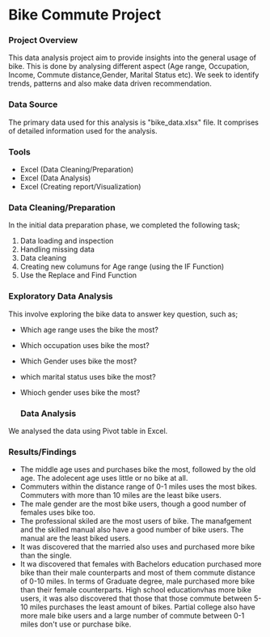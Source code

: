 # Bike Commute Project

### Project Overview

This data analysis project aim to provide insights into the general usage of bike. This is done by analysing different aspect (Age range, Occupation, Income, Commute distance,Gender, Marital Status etc). We seek to identify trends, patterns and also make data driven recommendation.

### Data Source

The primary data used for this analysis is "bike_data.xlsx" file. It comprises of detailed information used for the analysis.

### Tools 

- Excel (Data Cleaning/Preparation)
- Excel (Data Analysis)
- Excel (Creating report/Visualization)

### Data Cleaning/Preparation

In the initial data preparation phase, we completed the following task;
 1. Data loading and inspection
 2. Handling missing data
 3. Data cleaning
 4. Creating new columuns for Age range (using the IF Function)
 5. Use the Replace and Find Function

### Exploratory Data Analysis

This involve exploring the bike data to answer key question, such as;

- Which age range uses the bike the most?
- Which occupation uses bike the most?
- Which Gender uses bike the most?
- which marital status uses bike the most?
- Whioch gender uses bike the most?
  
  ### Data Analysis
We analysed the data using Pivot table in Excel.
  
   ### Results/Findings
- The middle age uses and purchases bike the most, followed by the old age. The adolecent age uses little or no bike at all.
- Commuters within the distance range of 0-1 miles uses the most bikes. Commuters with more than 10 miles are the least bike users.
- The male gender are the most bike users, though a good number of females uses bike too.
- The professional skiled are the most users of bike. The manafgement and the skilled manual also have a good number of bike users. The manual are the least biked users.
- It was discovered that the married also uses and purchased more bike than the single.
- It wa discovered that females with Bachelors education purchased more bike than their male counterparts and most of them commute distance of 0-10 miles. In terms of Graduate degree, male purchased more bike than their female counterparts. High school educationvhas more bike users, it was also discovered that those that those commute between 5-10 miles purchases the least amount of bikes. Partial college also have more male bike users and a large number of commute between 0-1 miles don't use or purchase bike.    
